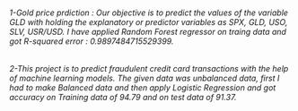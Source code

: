###### 1-Gold price prdiction : Our objective is to predict the values of the variable GLD with holding the explanatory or predictor variables as SPX, GLD, USO, SLV, USR/USD. I have applied Random Forest regressor on traing data and got R-squared error : 0.9897484715529399.
                 
###### 2-This project is to predict fraudulent credit card transactions with the help of machine learning models. The given data was unbalanced data, first I had to make Balanced data and then apply Logistic Regression and got accuracy on Training data of 94.79 and on test data of 91.37.                

